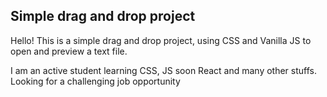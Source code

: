 ## Simple drag and drop project
Hello! This is a simple drag and drop project, using CSS and Vanilla JS to open and preview a text file.

I am an active student learning CSS, JS soon React and many other stuffs. Looking for a challenging job opportunity
